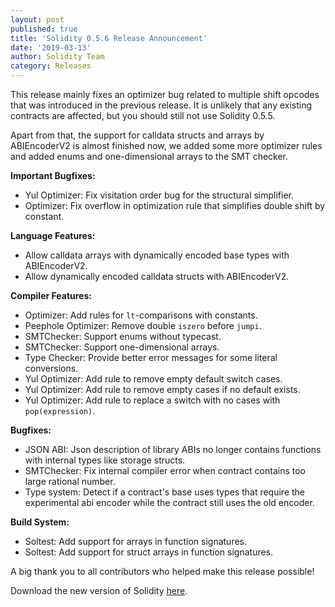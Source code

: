 ```yaml
---
layout: post
published: true
title: 'Solidity 0.5.6 Release Announcement'
date: '2019-03-13'
author: Solidity Team
category: Releases
---
```


This release mainly fixes an optimizer bug related to multiple shift opcodes that was introduced in the previous release. It is unlikely that any existing contracts are affected, but you should still not use Solidity 0.5.5.

Apart from that, the support for calldata structs and arrays by ABIEncoderV2 is almost finished now, we added some more optimizer rules and added enums and one-dimensional arrays to the SMT checker.

**Important Bugfixes:**
 * Yul Optimizer: Fix visitation order bug for the structural simplifier.
 * Optimizer: Fix overflow in optimization rule that simplifies double shift by constant.

**Language Features:**
 * Allow calldata arrays with dynamically encoded base types with ABIEncoderV2.
 * Allow dynamically encoded calldata structs with ABIEncoderV2.


**Compiler Features:**
 * Optimizer: Add rules for ``lt``-comparisons with constants.
 * Peephole Optimizer: Remove double ``iszero`` before ``jumpi``.
 * SMTChecker: Support enums without typecast.
 * SMTChecker: Support one-dimensional arrays.
 * Type Checker: Provide better error messages for some literal conversions.
 * Yul Optimizer: Add rule to remove empty default switch cases.
 * Yul Optimizer: Add rule to remove empty cases if no default exists.
 * Yul Optimizer: Add rule to replace a switch with no cases with ``pop(expression)``.


**Bugfixes:**
 * JSON ABI: Json description of library ABIs no longer contains functions with internal types like storage structs.
 * SMTChecker: Fix internal compiler error when contract contains too large rational number.
 * Type system: Detect if a contract's base uses types that require the experimental abi encoder while the contract still uses the old encoder.


**Build System:**
 * Soltest: Add support for arrays in function signatures.
 * Soltest: Add support for struct arrays in function signatures.



A big thank you to all contributors who helped make this release possible!

Download the new version of Solidity [here](https://github.com/ethereum/solidity/releases/tag/v0.5.6).
  